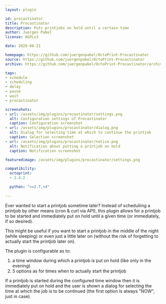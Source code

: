 ```yaml
---
layout: plugin

id: procastinator
title: Procastinator
description: Puts printjobs on hold until a certain time
author: Juergen Pabel
license: AGPLv3

date: 2020-08-21

homepage: https://github.com/juergenpabel/OctoPrint-Procastinator
source: https://github.com/juergenpabel/OctoPrint-Procastinator
archive: https://github.com/juergenpabel/OctoPrint-Procastinator/archive/master.zip

tags:
- schedule
- scheduling
- delay
- pause
- wait
- procastinator

screenshots:
- url: /assets/img/plugins/procastinator/settings.png
  alt: Configuration settings of Procastinator
  caption: Configuration screenshot
- url: /assets/img/plugins/procastinator/dialog.png
  alt: Dialog for selecting time at which to continue the printjob
  caption: Selection screenshot
- url: /assets/img/plugins/procastinator/notice.png
  alt: Notification about putting a printjob on hold
  caption: Notification screenshot

featuredimage: /assets/img/plugins/procastinator/settings.png

compatibility:
  octoprint:
  - 1.4.2

  python: ">=2.7,<4"
      
---
```


Ever wanted to start a printjob sometime later? Instead of scheduliing a printjob by other means
(cron & curl via API), this plugin allows for a printjob to be started and immediately put on hold
until a given time (or immediately, if so desired). 

This might be useful if you want to start a printjob in the middle of the night (while sleeping)
or even just a little later on (without the risk of forgetting to actually start the printjob later on).

The plugin is configurable as to:
1. a time window during which a printjob is put on hold (like only in the evening)
2. 5 options as for times when to actually start the printjob

If a printjob is started during the configured time window then it is immediately put on hold and the
user is shown a dialog for selecting the time at which the job is to be continued (the first option is
always "NOW", just in case).
